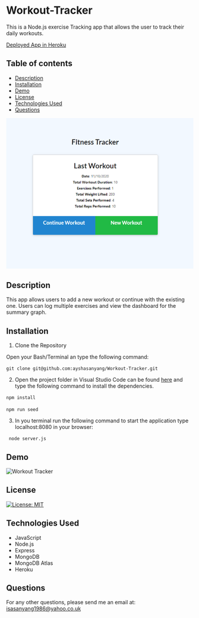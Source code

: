 # Workout-Tracker
This is a Node.js exercise Tracking app that allows the user to track their daily workouts.  

[Deployed App in Heroku](https://stark-ravine-88029.herokuapp.com/)

## Table of contents
- [Description](#description)
- [Installation](#installation)
- [Demo](#demo)
- [License](#license)
- [Technologies Used](#technologies-used)
- [Questions](#questions)


![Workout Tracker](public/img/workout-tracker.PNG)

## Description

This app allows users to add a new workout or continue with the existing one. Users can log multiple exercises and view the dashboard for the summary graph.

## Installation

1. Clone the Repository

Open your Bash/Terminal an type the following command:
```
git clone git@github.com:ayshasanyang/Workout-Tracker.git
```
2. Open the project folder in Visual Studio Code can be found [here](https://code.visualstudio.com/download) and type the following command to install the dependencies.
```
npm install

npm run seed
```

3. In you terminal run the following command to start the application type localhost:8080 in your browser:

```
 node server.js
```

## Demo

![Workout Tracker](public/img/fitness.gif)

## License
[![License: MIT](https://img.shields.io/badge/License-MIT-yellow.svg)](https://opensource.org/licenses/MIT)


## Technologies Used

- JavaScript
- Node.js
- Express
- MongoDB
- MongoDB Atlas
- Heroku

## Questions
For any other questions, please send me an email at: isasanyang1986@yahoo.co.uk